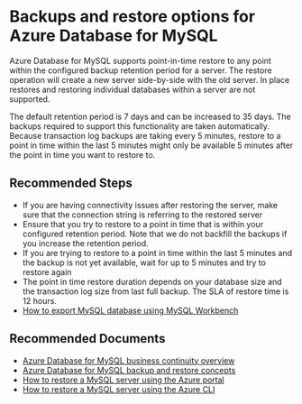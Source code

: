 <properties
    pageTitle="Backups and restore options for Azure Database for MySQL"
    description="Backups and restore options for Azure Database for MySQL"
    service="microsoft.dbformysql"
    resource="servers"
    authors="jan-eng"
    ms.author="janeng"
    displayOrder="140"
    selfHelpType="generic"
    supportTopicIds="32640083"
    resourceTags="servers, databases"
    productPesIds="16221"
    cloudEnvironments="public"
    articleId="53cc541f-c3de-406e-93cf-cab3a0842fce"
/>

# Backups and restore options for Azure Database for MySQL

Azure Database for MySQL supports point-in-time restore to any point within the configured backup retention period for a server. The restore operation will create a new server side-by-side with the old server. In place restores and restoring individual databases within a server are not supported.

The default retention period is 7 days and can be increased to 35 days. The backups required to support this functionality are taken automatically. Because transaction log backups are taking every 5 minutes, restore to a point in time within the last 5 minutes might only be available 5 minutes after the point in time you want to restore to.

## **Recommended Steps**

* If you are having connectivity issues after restoring the server, make sure that the connection string is referring to the restored server
* Ensure that you try to restore to a point in time that is within your configured retention period. Note that we do not backfill the backups if you increase the retention period.
* If you are trying to restore to a point in time within the last 5 minutes and the backup is not yet available, wait for up to 5 minutes and try to restore again
* The point in time restore duration depends on your database size and the transaction log size from last full backup. The SLA of restore time is 12 hours.
* [How to export MySQL database using MySQL Workbench](https://docs.microsoft.com/azure/mysql/concepts-migrate-import-export#import-and-export-by-using-mysql-workbench)

## **Recommended Documents**

* [Azure Database for MySQL business continuity overview](https://docs.microsoft.com/azure/mysql/concepts-business-continuity)<br>
* [Azure Database for MySQL backup and restore concepts](https://docs.microsoft.com/azure/mysql/concepts-backup)<br>
* [How to restore a MySQL server using the Azure portal](https://docs.microsoft.com/azure/mysql/howto-restore-server-portal)<br>
* [How to restore a MySQL server using the Azure CLI](https://docs.microsoft.com/azure/mysql/howto-restore-server-cli)
